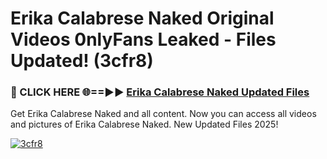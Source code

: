 # Erika Calabrese Naked Original Videos 0nlyFans Leaked - Files Updated! (3cfr8)

<h3>🔴 CLICK HERE 🌐==►► <a href="https://tinyurl.com/up5wt9bj" rel="nofollow">Erika Calabrese Naked Updated Files</a></h3>

Get Erika Calabrese Naked and all content. Now you can access all videos and pictures of Erika Calabrese Naked. New Updated Files 2025!

[![3cfr8](https://i.imgur.com/ABiUzMV.gif)](https://tinyurl.com/up5wt9bj)
